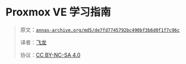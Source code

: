 # Proxmox VE 学习指南

> 原文：[`annas-archive.org/md5/de7fd7745792bc490bf3b6d0f1f7c96c`](https://annas-archive.org/md5/de7fd7745792bc490bf3b6d0f1f7c96c)
> 
> 译者：[飞龙](https://github.com/wizardforcel)
> 
> 协议：[CC BY-NC-SA 4.0](http://creativecommons.org/licenses/by-nc-sa/4.0/)